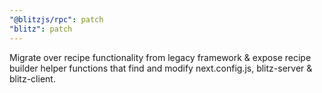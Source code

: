 ```yaml
---
"@blitzjs/rpc": patch
"blitz": patch
---
```


Migrate over recipe functionality from legacy framework & expose recipe builder helper functions that find and modify next.config.js, blitz-server & blitz-client.
